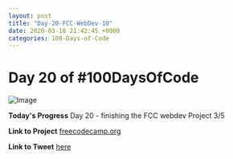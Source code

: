 ```yaml
---
layout: post
title: "Day-20-FCC-WebDev-10"
date: 2020-03-18 21:42:45 +0000
categories: 100-Days-of-Code
---
```


# Day 20 of #100DaysOfCode
![Image](https://cdn.freecodecamp.org/platform/universal/fcc-twitter-1120X600-social-green.png)
<br/>

**Today's Progress**
Day 20 - finishing the FCC webdev Project 3/5
<br/>

**Link to Project**
[freecodecamp.org](https://bit.ly/2vqTZGi )
<br/>

**Link to Tweet**
[here](https://twitter.com/prototowb/status/1240067374885359616)

